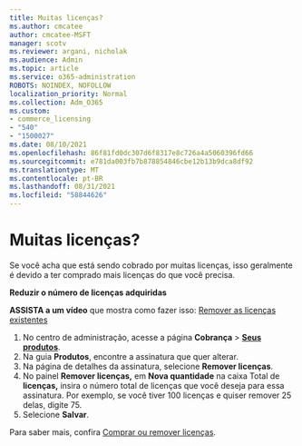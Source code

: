 ```yaml
---
title: Muitas licenças?
ms.author: cmcatee
author: cmcatee-MSFT
manager: scotv
ms.reviewer: argani, nicholak
ms.audience: Admin
ms.topic: article
ms.service: o365-administration
ROBOTS: NOINDEX, NOFOLLOW
localization_priority: Normal
ms.collection: Adm_O365
ms.custom:
- commerce_licensing
- "540"
- "1500027"
ms.date: 08/10/2021
ms.openlocfilehash: 86f81fd0dc307d6f8317e8c726a4a5060396fd66
ms.sourcegitcommit: e781da003fb7b878854846cbe12b13b9dca8df92
ms.translationtype: MT
ms.contentlocale: pt-BR
ms.lasthandoff: 08/31/2021
ms.locfileid: "58844626"
---
```

# <a name="too-many-licenses"></a>Muitas licenças?

Se você acha que está sendo cobrado por muitas licenças, isso geralmente é devido a ter comprado mais licenças do que você precisa.
  
**Reduzir o número de licenças adquiridas**

**ASSISTA a um vídeo** que mostra como fazer isso: [Remover as licenças existentes](https://go.microsoft.com/fwlink/p/?linkid=2154938)
  
1. No centro de administração, acesse a página **Cobrança** \> **[Seus produtos](https://go.microsoft.com/fwlink/p/?linkid=842054)**.
2. Na guia **Produtos**, encontre a assinatura que quer alterar.
3. Na página de detalhes da assinatura, selecione **Remover licenças**.
4. No painel **Remover licenças,** em **Nova quantidade** na caixa Total de **licenças,** insira o número total de licenças que você deseja para essa assinatura. Por exemplo, se você tiver 100 licenças e quiser remover 25 delas, digite 75.
5. Selecione **Salvar**.

Para saber mais, confira [Comprar ou remover licenças](https://docs.microsoft.com/microsoft-365/commerce/licenses/buy-licenses).